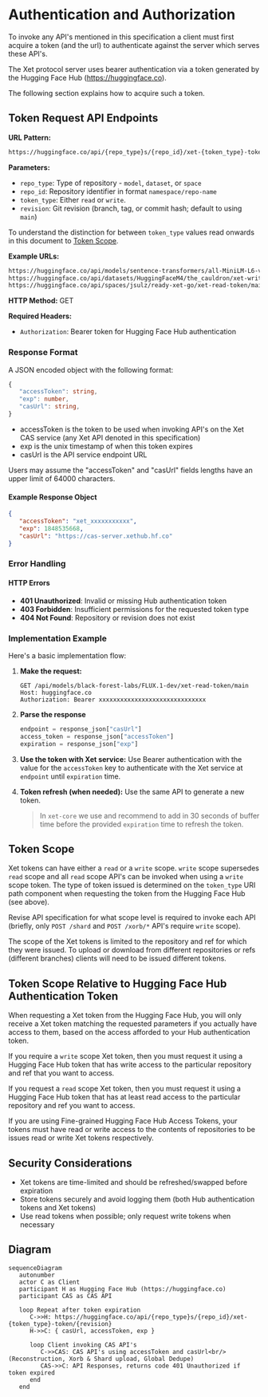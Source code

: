# Authentication and Authorization

To invoke any API's mentioned in this specification a client must first acquire a token (and the url) to authenticate against the server which serves these API's.

The Xet protocol server uses bearer authentication via a token generated by the Hugging Face Hub (<https://huggingface.co>).

The following section explains how to acquire such a token.

## Token Request API Endpoints

**URL Pattern:**

```txt
https://huggingface.co/api/{repo_type}s/{repo_id}/xet-{token_type}-token/{revision}
```

**Parameters:**

- `repo_type`: Type of repository - `model`, `dataset`, or `space`
- `repo_id`: Repository identifier in format `namespace/repo-name`
- `token_type`: Either `read` or `write`.
- `revision`: Git revision (branch, tag, or commit hash; default to using `main`)

To understand the distinction for between `token_type` values read onwards in this document to [Token Scope](../spec/auth.md#token-scope).

**Example URLs:**

```txt
https://huggingface.co/api/models/sentence-transformers/all-MiniLM-L6-v2/xet-read-token/main
https://huggingface.co/api/datasets/HuggingFaceM4/the_cauldron/xet-write-token/v1.1
https://huggingface.co/api/spaces/jsulz/ready-xet-go/xet-read-token/main
```

**HTTP Method:** GET

**Required Headers:**

- `Authorization`: Bearer token for Hugging Face Hub authentication

### Response Format

A JSON encoded object with the following format:

```typescript
{
   "accessToken": string,
   "exp": number,
   "casUrl": string,
}
```

- accessToken is the token to be used when invoking API's on the Xet CAS service (any Xet API denoted in this specification)
- exp is the unix timestamp of when this token expires
- casUrl is the API service endpoint URL

Users may assume the "accessToken" and "casUrl" fields lengths have an upper limit of 64000 characters.

#### Example Response Object

```json
{
   "accessToken": "xet_xxxxxxxxxxx",
   "exp": 1848535668,
   "casUrl": "https://cas-server.xethub.hf.co"
}
```

### Error Handling

#### HTTP Errors

- **401 Unauthorized**: Invalid or missing Hub authentication token
- **403 Forbidden**: Insufficient permissions for the requested token type
- **404 Not Found**: Repository or revision does not exist

### Implementation Example

Here's a basic implementation flow:

1. **Make the request:**

   ```http
   GET /api/models/black-forest-labs/FLUX.1-dev/xet-read-token/main
   Host: huggingface.co
   Authorization: Bearer xxxxxxxxxxxxxxxxxxxxxxxxxxxxxx
   ```

2. **Parse the response**

   ```python
   endpoint = response_json["casUrl"]
   access_token = response_json["accessToken"]
   expiration = response_json["exp"]
   ```

3. **Use the token with Xet service:**
   Use Bearer authentication with the value for the `accessToken` key to authenticate with the Xet service at `endpoint` until `expiration` time.

4. **Token refresh (when needed):**
   Use the same API to generate a new token.
  
   > In `xet-core` we use and recommend to add in 30 seconds of buffer time before the provided `expiration` time to refresh the token.

## Token Scope

Xet tokens can have either a `read` or a `write` scope.
`write` scope supersedes `read` scope and all `read` scope API's can be invoked when using a `write` scope token.
The type of token issued is determined on the `token_type` URI path component when requesting the token from the Hugging Face Hub (see above).

Revise API specification for what scope level is required to invoke each API (briefly, only `POST /shard` and `POST /xorb/*` API's require `write` scope).

The scope of the Xet tokens is limited to the repository and ref for which they were issued. To upload or download from different repositories or refs (different branches) clients will need to be issued different tokens.

## Token Scope Relative to Hugging Face Hub Authentication Token

When requesting a Xet token from the Hugging Face Hub, you will only receive a Xet token matching the requested parameters if you actually have access to them, based on the access afforded to your Hub authentication token.

If you require a `write` scope Xet token, then you must request it using a Hugging Face Hub token that has write access to the particular repository and ref that you want to access.

If you request a `read` scope Xet token, then you must request it using a Hugging Face Hub token that has at least read access to the particular repository and ref you want to access.

If you are using Fine-grained Hugging Face Hub Access Tokens, your tokens must have read or write access to the contents of repositories to be issues read or write Xet tokens respectively.

## Security Considerations

- Xet tokens are time-limited and should be refreshed/swapped before expiration
- Store tokens securely and avoid logging them (both Hub authentication tokens and Xet tokens)
- Use read tokens when possible; only request write tokens when necessary

## Diagram

```mermaid
sequenceDiagram
   autonumber
   actor C as Client
   participant H as Hugging Face Hub (https://huggingface.co)
   participant CAS as CAS API

   loop Repeat after token expiration
      C->>H: https://huggingface.co/api/{repo_type}s/{repo_id}/xet-{token_type}-token/{revision}
      H->>C: { casUrl, accessToken, exp }

      loop Client invoking CAS API's
         C->>CAS: CAS API's using accessToken and casUrl<br/>(Reconstruction, Xorb & Shard upload, Global Dedupe)
         CAS->>C: API Responses, returns code 401 Unauthorized if token expired
      end
   end
```
